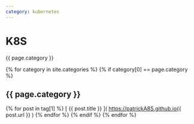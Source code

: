 ```yaml
---
category: kubernetes
---
```

# K8S
{{ page.category }}

{% for category in site.categories %}
  {% if category[0] == page.category %}
   ## {{ page.category }}
   {% for post in tag[1] %}
    [ {{ post.title }} ]( https://patrickA8S.github.io{{ post.url }} )
   {% endfor %}
  {% endif %}
{% endfor %}


